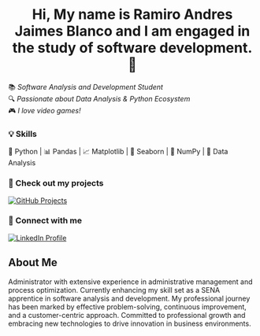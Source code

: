 <div align="center">
<h1 align="center">Hi, My name is Ramiro Andres Jaimes Blanco and I am engaged in the study of software development.👋</h1>

</div>
<div>
  

<p>📚 <em>Software Analysis and Development Student</em><br>
🔍 <em>Passionate about Data Analysis & Python Ecosystem</em><br>
🎮 <em>I love video games!</em></p>

<h3>💡 Skills</h3>

<p>🐍 Python | 📊 Pandas | 📈 Matplotlib | 🎨 Seaborn | 🔢 NumPy | 📑 Data Analysis</p>

<h3>📂 Check out my projects</h3>
<p>
  <a href="https://github.com/">
    <img src="https://img.shields.io/badge/GitHub-Projects-blue?logo=github" alt="GitHub Projects">
  </a>
</p>

<h3>💼 Connect with me</h3>
<p>
  <a href="https://linkedin.com/">
    <img src="https://img.shields.io/badge/LinkedIn-Profile-blue?logo=linkedin" alt="LinkedIn Profile">
  </a>
</p>
</div>


<h2>About Me </h2>
<p>Administrator with extensive experience in administrative management and process optimization. Currently enhancing my skill set as a SENA apprentice in software analysis and development. My professional journey has been marked by effective problem-solving, continuous improvement, and a customer-centric approach. Committed to professional growth and embracing new technologies to drive innovation in business environments.</p>




